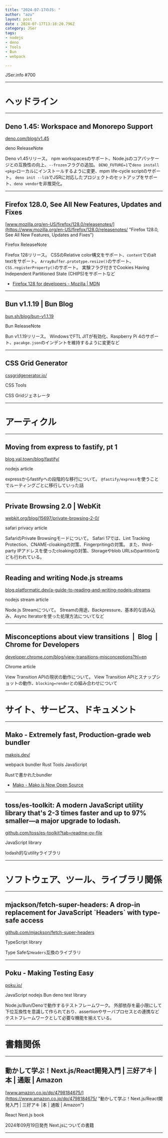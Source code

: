 ```yaml
---
title: "2024-07-17のJS: "
author: "azu"
layout: post
date : 2024-07-17T13:18:20.796Z
category: JSer
tags:
- nodejs
- deno
- Tools
- Bun
- webpack

---
```


JSer.info #700

----

<h1 class="site-genre">ヘッドライン</h1>

----

## Deno 1.45: Workspace and Monorepo Support
[deno.com/blog/v1.45](https://deno.com/blog/v1.45 "Deno 1.45: Workspace and Monorepo Support")
<p class="jser-tags jser-tag-icon"><span class="jser-tag">deno</span> <span class="jser-tag">ReleaseNote</span></p>

Deno v1.45リリース。
npm workspacesのサポート、Node.jsのコアパッケージとの互換性の向上、`--frozen`フラグの追加。
`DENO_FUTURE=1`で`deno install <pkg>`ローカルにインストールするように変更、mpm life-cycle scriptのサポート。
`deno init --lib`でJSRに対応したプロジェクトのセットアップをサポート、`deno vendor`を非推奨化。


----

## Firefox 128.0, See All New Features, Updates and Fixes
[www.mozilla.org/en-US/firefox/128.0/releasenotes/](https://www.mozilla.org/en-US/firefox/128.0/releasenotes/ "Firefox 128.0, See All New Features, Updates and Fixes")
<p class="jser-tags jser-tag-icon"><span class="jser-tag">Firefox</span> <span class="jser-tag">ReleaseNote</span></p>

Firefox 128リリース。
CSSのRelative color構文をサポート、`content`でのalt textをサポート。
`ArrayBuffer.prototype.resize()`のサポート、`CSS.registerProperty()`のサポート。
実験フラグ付きでCookies Having Independent Partitioned State (CHIPS)をサポートなど

- [Firefox 128 for developers - Mozilla | MDN](https://developer.mozilla.org/en-US/docs/Mozilla/Firefox/Releases/128 "Firefox 128 for developers - Mozilla | MDN")

----

## Bun v1.1.19 | Bun Blog
[bun.sh/blog/bun-v1.1.19](https://bun.sh/blog/bun-v1.1.19 "Bun v1.1.19 | Bun Blog")
<p class="jser-tags jser-tag-icon"><span class="jser-tag">Bun</span> <span class="jser-tag">ReleaseNote</span></p>

Bun v1.1.19リリース。
WindowsでFTL JITが有効化、Raspberry Pi 4のサポート、`pacakge.json`のインデントを維持するように変更など


----

## CSS Grid Generator
[cssgridgenerator.io/](https://cssgridgenerator.io/ "CSS Grid Generator")
<p class="jser-tags jser-tag-icon"><span class="jser-tag">CSS</span> <span class="jser-tag">Tools</span></p>

CSS Gridジェネレータ


----
<h1 class="site-genre">アーティクル</h1>

----

## Moving from express to fastify, pt 1
[blog.val.town/blog/fastify/](https://blog.val.town/blog/fastify/ "Moving from express to fastify, pt 1")
<p class="jser-tags jser-tag-icon"><span class="jser-tag">nodejs</span> <span class="jser-tag">article</span></p>

expressからfastifyへの段階的な移行について。
`@fastify/express`を使うことでルーティングごとに移行していった話


----

## Private Browsing 2.0 | WebKit
[webkit.org/blog/15697/private-browsing-2-0/](https://webkit.org/blog/15697/private-browsing-2-0/ "Private Browsing 2.0 | WebKit")
<p class="jser-tags jser-tag-icon"><span class="jser-tag">safari</span> <span class="jser-tag">privacy</span> <span class="jser-tag">article</span></p>

SafariのPrivate Browsingモードについて。
Safari 17では、Lint Tracking Protection、CNAME-cloakingの対策、Fingerpritingの対策。
また、third-party IPアドレスを使ったcloakingの対策、Storageやblob URLsのparititionなども行われている。


----

## Reading and writing Node.js streams
[blog.platformatic.dev/a-guide-to-reading-and-writing-nodejs-streams](https://blog.platformatic.dev/a-guide-to-reading-and-writing-nodejs-streams "Reading and writing Node.js streams")
<p class="jser-tags jser-tag-icon"><span class="jser-tag">nodejs</span> <span class="jser-tag">stream</span> <span class="jser-tag">article</span></p>

Node.js Streamについて。
Streamの用途、Backpressure、基本的な読み込み、Async Iteratorを使った処理方法についてなど


----

## Misconceptions about view transitions  |  Blog  |  Chrome for Developers
[developer.chrome.com/blog/view-transitions-misconceptions?hl&#x3D;en](https://developer.chrome.com/blog/view-transitions-misconceptions?hl=en "Misconceptions about view transitions  |  Blog  |  Chrome for Developers")
<p class="jser-tags jser-tag-icon"><span class="jser-tag">Chrome</span> <span class="jser-tag">article</span></p>

View Transition APIの現状の動作について。
View Transition APIとスナップショットの動作、`blocking=render`との組み合わせについて


----
<h1 class="site-genre">サイト、サービス、ドキュメント</h1>

----

## Mako - Extremely fast, Production-grade web bundler
[makojs.dev/](https://makojs.dev/ "Mako - Extremely fast, Production-grade web bundler")
<p class="jser-tags jser-tag-icon"><span class="jser-tag">webpack</span> <span class="jser-tag">bundler</span> <span class="jser-tag">Rust</span> <span class="jser-tag">Tools</span> <span class="jser-tag">JavaScript</span></p>

Rustで書かれたbundler

- [Mako - Mako is Now Open Source](https://makojs.dev/blog/mako-open-sourced "Mako - Mako is Now Open Source")

----

## toss/es-toolkit: A modern JavaScript utility library that&#039;s 2-3 times faster and up to 97% smaller—a major upgrade to lodash.
[github.com/toss/es-toolkit?tab&#x3D;readme-ov-file](https://github.com/toss/es-toolkit?tab=readme-ov-file "toss/es-toolkit: A modern JavaScript utility library that&#039;s 2-3 times faster and up to 97% smaller—a major upgrade to lodash.")
<p class="jser-tags jser-tag-icon"><span class="jser-tag">JavaScript</span> <span class="jser-tag">library</span></p>

lodash的なutilityライブラリ


----
<h1 class="site-genre">ソフトウェア、ツール、ライブラリ関係</h1>

----

## mjackson/fetch-super-headers: A drop-in replacement for JavaScript \`Headers\` with type-safe access
[github.com/mjackson/fetch-super-headers](https://github.com/mjackson/fetch-super-headers "mjackson/fetch-super-headers: A drop-in replacement for JavaScript \`Headers\` with type-safe access")
<p class="jser-tags jser-tag-icon"><span class="jser-tag">TypeScript</span> <span class="jser-tag">library</span></p>

Type Safeな`Headers`互換のライブラリ


----

## Poku - Making Testing Easy
[poku.io/](https://poku.io/ "Poku - Making Testing Easy")
<p class="jser-tags jser-tag-icon"><span class="jser-tag">JavaScript</span> <span class="jser-tag">nodejs</span> <span class="jser-tag">Bun</span> <span class="jser-tag">deno</span> <span class="jser-tag">test</span> <span class="jser-tag">library</span></p>

Node.js/Bun/Denoで動作するテストフレームワーク。
外部依存を最小限にして下位互換性を意識して作られており、assertionやサーバプロセスとの連携などテストフレームワークとして必要な機能を揃えている。


----
<h1 class="site-genre">書籍関係</h1>

----

## 動かして学ぶ！Next.js/React開発入門 | 三好アキ |本 | 通販 | Amazon
[www.amazon.co.jp/dp/4798184675/](https://www.amazon.co.jp/dp/4798184675/ "動かして学ぶ！Next.js/React開発入門 | 三好アキ |本 | 通販 | Amazon")
<p class="jser-tags jser-tag-icon"><span class="jser-tag">React</span> <span class="jser-tag">Next.js</span> <span class="jser-tag">book</span></p>

2024年09月19日発売
Next.jsについての書籍


----
